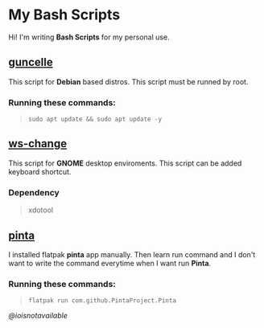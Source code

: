 # My Bash Scripts

Hi! I'm writing **Bash Scripts** for my personal use.  

## [guncelle](https://github.com/ioisnotavailable/scripts/blob/main/guncelle.sh)
This script for **Debian** based distros.
This script must be runned by root.
### Running these commands:
>`sudo apt update && sudo apt update -y`

## [ws-change](https://github.com/ioisnotavailable/scripts/blob/main/ws-change.sh)
This script for **GNOME** desktop enviroments.
This script can be added keyboard shortcut.
### Dependency
>xdotool

## [pinta](https://github.com/ioisnotavailable/scripts/blob/main/pinta)
I installed flatpak **pinta** app manually. Then learn run command and I don't want to write the command everytime when I want run **Pinta**.
### Running these commands:
>`flatpak run com.github.PintaProject.Pinta`

_@ioisnotavailable_
